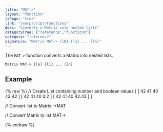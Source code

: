 ```yaml
---
title: "MAT->"
layout: "function"
isPage: "true"
link: "/warpscript/functions"
desc: "Converts a Matrix into nested lists"
categoryTree: ["reference","functions"]
category: "reference"
signature: "Matrix MAT-> [l0] [l1] ... [ln]"
---
```


The `MAT->` function converts a Matrix into nested lists. 

```
Matrix MAT-> [lo] [l1] ... [ln]
```

## Example ##

{% raw %}
<warp10-warpscript-widget backend="{{backend}}"  exec-endpoint="{{execEndpoint}}">
// Create List containing number and boolean values
[ [ 42 41 40 42.42 ] [ 42 41 40 0.2 ] [ 42 41 40 42.42 ] ]

// Convert list to Matrix
->MAT

// Convert Matrix to list
MAT->

</warp10-warpscript-widget>
{% endraw %}   